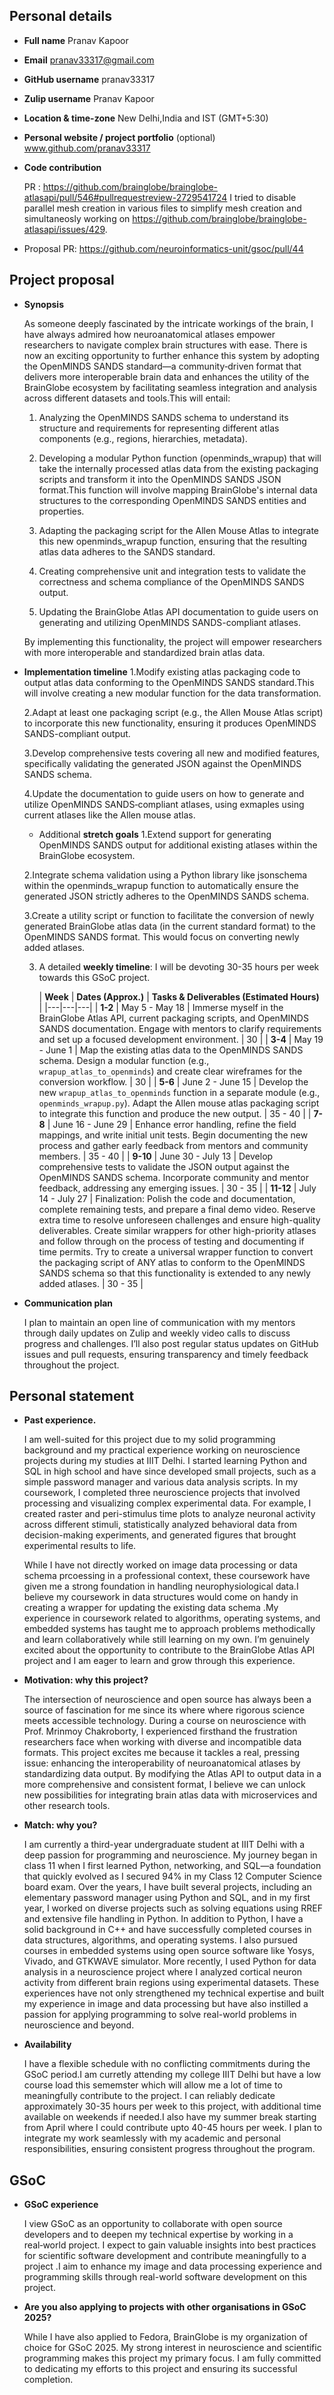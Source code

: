 ## Personal details
- **Full name**  Pranav Kapoor
- **Email** pranav33317@gmail.com
- **GitHub username** pranav33317
- **Zulip username** Pranav Kapoor 
- **Location & time-zone** New Delhi,India and IST (GMT+5:30)
- **Personal website / project portfolio** (optional) www.github.com/pranav33317
- **Code contribution**

    PR : https://github.com/brainglobe/brainglobe-atlasapi/pull/546#pullrequestreview-2729541724
    I tried to disable parallel mesh creation in various files to simplify mesh creation and simultaneosly working on https://github.com/brainglobe/brainglobe-atlasapi/issues/429. 
- Proposal PR:
    https://github.com/neuroinformatics-unit/gsoc/pull/44

## Project proposal 

- **Synopsis**

    As someone deeply fascinated by the intricate workings of the brain, I have always admired how neuroanatomical atlases empower researchers to navigate complex brain structures with ease. There is now an exciting opportunity to further enhance this system by adopting the OpenMINDS SANDS standard—a community‑driven format that delivers more interoperable brain data and enhances the utility of the BrainGlobe ecosystem by facilitating seamless integration and analysis across different datasets and tools.This will entail: 

    1) Analyzing the OpenMINDS SANDS schema to understand its structure and requirements for representing different atlas components (e.g., regions, hierarchies, metadata).

    2) Developing a modular Python function (openminds_wrapup) that will take the internally processed atlas data from the existing packaging scripts and transform it into the OpenMINDS SANDS JSON format.This function will involve mapping BrainGlobe's internal data structures to the corresponding OpenMINDS SANDS entities and properties.

    3) Adapting the packaging script for the Allen Mouse Atlas to integrate this new openminds_wrapup function, ensuring that the resulting atlas data adheres to the SANDS standard. 

    4) Creating comprehensive unit and integration tests to validate the correctness and schema compliance of the OpenMINDS SANDS output.

    5) Updating the BrainGlobe Atlas API documentation to guide users on generating and utilizing OpenMINDS SANDS-compliant atlases.

    By implementing this functionality, the project will empower researchers with more interoperable and standardized brain atlas data.

- **Implementation timeline**
    1.Modify existing atlas packaging code to output atlas data conforming to the OpenMINDS SANDS standard.This will involve creating a new modular function for the data transformation.

    2.Adapt at least one packaging script (e.g., the Allen Mouse Atlas script) to incorporate this new functionality, ensuring it produces OpenMINDS SANDS-compliant output.

    3.Develop comprehensive tests covering all new and modified features, specifically validating the generated JSON against the OpenMINDS SANDS schema.

    4.Update the documentation to guide users on how to generate and utilize OpenMINDS SANDS‑compliant atlases, using exmaples using current atlases like the Allen mouse atlas.

    - Additional **stretch goals** 
    1.Extend support for generating OpenMINDS SANDS output for additional existing atlases within the BrainGlobe ecosystem.

    2.Integrate schema validation using a Python library like jsonschema within the openminds_wrapup function to automatically ensure the generated JSON strictly adheres to the OpenMINDS SANDS schema.
    
    3.Create a utility script or function to facilitate the conversion of newly generated BrainGlobe atlas data (in the current standard format) to the OpenMINDS SANDS format. This would focus on converting newly added atlases.

    3. A detailed **weekly timeline**: 
        I will be devoting 30-35 hours per week towards this GSoC project.

        | **Week** | **Dates (Approx.)** | **Tasks & Deliverables (Estimated Hours)** |
|---|---|---|
| **1-2** | May 5 - May 18 | Immerse myself in the BrainGlobe Atlas API, current packaging scripts, and OpenMINDS SANDS documentation. Engage with mentors to clarify requirements and set up a focused development environment. | 30 |
| **3-4** | May 19 - June 1 | Map the existing atlas data to the OpenMINDS SANDS schema. Design a modular function (e.g., `wrapup_atlas_to_openminds`) and create clear wireframes for the conversion workflow. | 30 |
| **5-6** | June 2 - June 15 | Develop the new `wrapup_atlas_to_openminds` function in a separate module (e.g., `openminds_wrapup.py`). Adapt the Allen mouse atlas packaging script to integrate this function and produce the new output. | 35 - 40 |
| **7-8** | June 16 - June 29 | Enhance error handling, refine the field mappings, and write initial unit tests. Begin documenting the new process and gather early feedback from mentors and community members. | 35 - 40 |
| **9-10** | June 30 - July 13 | Develop comprehensive tests to validate the JSON output against the OpenMINDS SANDS schema. Incorporate community and mentor feedback, addressing any emerging issues. | 30 - 35 |
| **11-12** | July 14 - July 27 | Finalization: Polish the code and documentation, complete remaining tests, and prepare a final demo video. Reserve extra time to resolve unforeseen challenges and ensure high-quality deliverables. Create similar wrappers for other high-priority atlases and follow through on the process of testing and documenting if time permits. Try to create a universal wrapper function to convert the packaging script of ANY atlas to conform to the OpenMINDS SANDS schema so that this functionality is extended to any newly added atlases. | 30 - 35 |

- **Communication plan**
    
    I plan to maintain an open line of communication with my mentors through daily updates on Zulip and weekly video calls to discuss progress and challenges. I’ll also post regular status updates on GitHub issues and pull requests, ensuring transparency and timely feedback throughout the project.

## Personal statement


- **Past experience.** 

    I am well-suited for this project due to my solid programming background and my practical experience working on neuroscience projects during my studies at IIIT Delhi. I started learning Python and SQL in high school and have since developed small projects, such as a simple password manager and various data analysis scripts. In my coursework, I completed three neuroscience projects that involved processing and visualizing complex experimental data. For example, I created raster and peri-stimulus time plots to analyze neuronal activity across different stimuli, statistically analyzed behavioral data from decision-making experiments, and generated figures that brought experimental results to life. 
    
    While I have not directly worked on image data processing or data schema prcoessing in a professional context, these coursework have given me a strong foundation in handling neurophysiological data.I believe my coursework in data structures would come on handy in creating a wrapper for updating the existing data schema .My experience in coursework related to algorithms, operating systems, and embedded systems has taught me to approach problems methodically and learn collaboratively while still learning on my own. I’m genuinely excited about the opportunity to contribute to the BrainGlobe Atlas API project and I am eager to learn and grow through this experience.
- **Motivation: why this project?**

   The intersection of neuroscience and open source has always been a source of fascination for me since its where where rigorous science meets accessible technology. During a course on neuroscience with Prof. Mrinmoy Chakroborty, I experienced firsthand the frustration researchers face when working with diverse and incompatible data formats. This project excites me because it tackles a real, pressing issue: enhancing the interoperability of neuroanatomical atlases by standardizing data output. By modifying the Atlas API to output data in a more comprehensive and consistent format, I believe we can unlock new possibilities for integrating brain atlas data with microservices and other research tools.
- **Match: why you?**

    I am currently a third-year undergraduate student at IIIT Delhi with a deep passion for programming and neuroscience. My journey began in class 11 when I first learned Python, networking, and SQL—a foundation that quickly evolved as I secured 94% in my Class 12 Computer Science board exam. Over the years, I have built several projects, including an elementary password manager using Python and SQL, and in my first year, I worked on diverse projects such as solving equations using RREF and extensive file handling in Python. In addition to Python, I have a solid background in C++ and have successfully completed courses in data structures, algorithms, and operating systems. I also pursued courses in embedded systems using open source software like Yosys, Vivado, and GTKWAVE simulator. More recently, I used Python for data analysis in a neuroscience project where I analyzed cortical neuron activity from different brain regions using experimental datasets. These experiences have not only strengthened my technical expertise and built my experience in image and data processing but have also instilled a passion for applying programming to solve real-world problems in neuroscience and beyond.
- **Availability**

    I have a flexible schedule with no conflicting commitments during the GSoC period.I am curretly attending my college IIIT Delhi but have a low course load this sememster which will allow me a lot of time to meaningfully contribute to the project. I can reliably dedicate approximately 30-35 hours per week to this project, with additional time available on weekends if needed.I also have my summer break starting from April where I could contribute upto 40-45 hours per week. I plan to integrate my work seamlessly with my academic and personal responsibilities, ensuring consistent progress throughout the program.

## GSoC


- **GSoC experience**

    I view GSoC as an opportunity to collaborate with open source developers and to deepen my technical expertise by working in a real‑world project. I expect to gain valuable insights into best practices for scientific software development and contribute meaningfully to a project .I aim to enhance my image and data processing experience and programming skills through real-world software development on this project.

- **Are you also applying to projects with other organisations in GSoC 2025?**

    While I have also applied to Fedora, BrainGlobe is my organization of choice for GSoC 2025. My strong interest in neuroscience and scientific programming makes this project my primary focus. I am fully committed to dedicating my efforts to this project and ensuring its successful completion.
